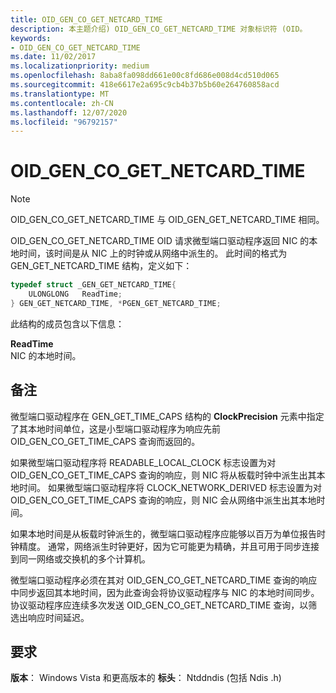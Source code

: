 ```yaml
---
title: OID_GEN_CO_GET_NETCARD_TIME
description: 本主题介绍) OID_GEN_CO_GET_NETCARD_TIME 对象标识符 (OID。
keywords:
- OID_GEN_CO_GET_NETCARD_TIME
ms.date: 11/02/2017
ms.localizationpriority: medium
ms.openlocfilehash: 8aba8fa098dd661e00c8fd686e008d4cd510d065
ms.sourcegitcommit: 418e6617e2a695c9cb4b37b5b60e264760858acd
ms.translationtype: MT
ms.contentlocale: zh-CN
ms.lasthandoff: 12/07/2020
ms.locfileid: "96792157"
---
```

# <a name="oid_gen_co_get_netcard_time"></a>OID_GEN_CO_GET_NETCARD_TIME

> [!NOTE]
> OID_GEN_CO_GET_NETCARD_TIME 与 OID_GEN_GET_NETCARD_TIME 相同。

OID_GEN_CO_GET_NETCARD_TIME OID 请求微型端口驱动程序返回 NIC 的本地时间，该时间是从 NIC 上的时钟或从网络中派生的。 此时间的格式为 GEN_GET_NETCARD_TIME 结构，定义如下：

```c++
typedef struct _GEN_GET_NETCARD_TIME{
    ULONGLONG   ReadTime;
} GEN_GET_NETCARD_TIME, *PGEN_GET_NETCARD_TIME;
```

此结构的成员包含以下信息：

**ReadTime**  
    NIC 的本地时间。

## <a name="remarks"></a>备注

微型端口驱动程序在 GEN_GET_TIME_CAPS 结构的 **ClockPrecision** 元素中指定了其本地时间单位，这是小型端口驱动程序为响应先前 OID_GEN_CO_GET_TIME_CAPS 查询而返回的。

如果微型端口驱动程序将 READABLE_LOCAL_CLOCK 标志设置为对 OID_GEN_CO_GET_TIME_CAPS 查询的响应，则 NIC 将从板载时钟中派生出其本地时间。 如果微型端口驱动程序将 CLOCK_NETWORK_DERIVED 标志设置为对 OID_GEN_CO_GET_TIME_CAPS 查询的响应，则 NIC 会从网络中派生出其本地时间。

如果本地时间是从板载时钟派生的，微型端口驱动程序应能够以百万为单位报告时钟精度。 通常，网络派生时钟更好，因为它可能更为精确，并且可用于同步连接到同一网络或交换机的多个计算机。

微型端口驱动程序必须在其对 OID_GEN_CO_GET_NETCARD_TIME 查询的响应中同步返回其本地时间，因为此查询会将协议驱动程序与 NIC 的本地时间同步。 协议驱动程序应连续多次发送 OID_GEN_CO_GET_NETCARD_TIME 查询，以筛选出响应时间延迟。

## <a name="requirements"></a>要求

**版本**： Windows Vista 和更高版本的 **标头**： Ntddndis (包括 Ndis .h) 

